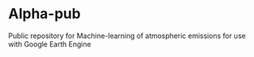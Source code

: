 # Alpha-pub
Public repository for Machine-learning of atmospheric emissions for use with Google Earth Engine
